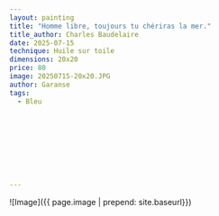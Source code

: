 ```yaml
---
layout: painting
title: "Homme libre, toujours tu chériras la mer." 
title_author: Charles Baudelaire   
date: 2025-07-15
technique: Huile sur toile
dimensions: 20x20
price: 80
image: 20250715-20x20.JPG
author: Garanse
tags:
  - Bleu
  
  
  
  
 
 
  
  
  
---
```

![Image]({{ page.image | prepend: site.baseurl}})

